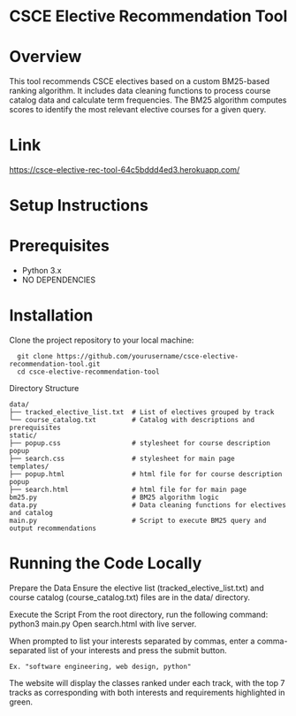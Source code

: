 # CSCE Elective Recommendation Tool

# Overview
This tool recommends CSCE electives based on a custom BM25-based ranking algorithm. It includes data cleaning functions to process course catalog data and calculate term frequencies. The BM25 algorithm computes scores to   identify the most relevant elective courses for a given query.

# Link
https://csce-elective-rec-tool-64c5bddd4ed3.herokuapp.com/

# Setup Instructions

# Prerequisites    
- Python 3.x
- NO DEPENDENCIES

# Installation
Clone the project repository to your local machine:

      git clone https://github.com/yourusername/csce-elective-recommendation-tool.git
      cd csce-elective-recommendation-tool

Directory Structure
    
    data/
    ├── tracked_elective_list.txt  # List of electives grouped by track
    └── course_catalog.txt         # Catalog with descriptions and prerequisites
    static/
    ├── popup.css                  # stylesheet for course description popup
    ├── search.css                 # stylesheet for main page
    templates/
    ├── popup.html                 # html file for for course description popup
    ├── search.html                # html file for for main page
    bm25.py                        # BM25 algorithm logic
    data.py                        # Data cleaning functions for electives and catalog
    main.py                        # Script to execute BM25 query and output recommendations
    
# Running the Code Locally
Prepare the Data
    Ensure the elective list (tracked_elective_list.txt) and course catalog (course_catalog.txt) files are in the data/ directory.

Execute the Script
    From the root directory, run the following command:   
    python3 main.py
    Open search.html with live server.
    
      
   When prompted to list your interests separated by commas, enter a comma-separated list of your interests and press the submit button.

    Ex. "software engineering, web design, python"
    
   The website will display the classes ranked under each track, with the top 7 tracks as corresponding with both interests and requirements highlighted in green.
